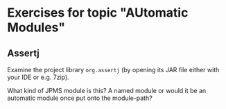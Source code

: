 # Exercises for topic "AUtomatic Modules"

##
## Assertj

Examine the project library `org.assertj` (by opening its JAR file either with your IDE 
or e.g. 7zip).

What kind of JPMS module is this? A named module or would it be an automatic module once
put onto the module-path?
